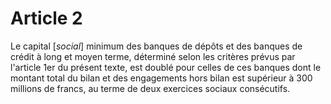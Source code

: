 # Article 2

Le capital [*social*] minimum des banques de dépôts et des banques de crédit à long et moyen terme, déterminé selon les critères prévus par l'article 1er du présent texte, est doublé pour celles de ces banques dont le montant total du bilan et des engagements hors bilan est supérieur à 300 millions de francs, au terme de deux exercices sociaux consécutifs.
